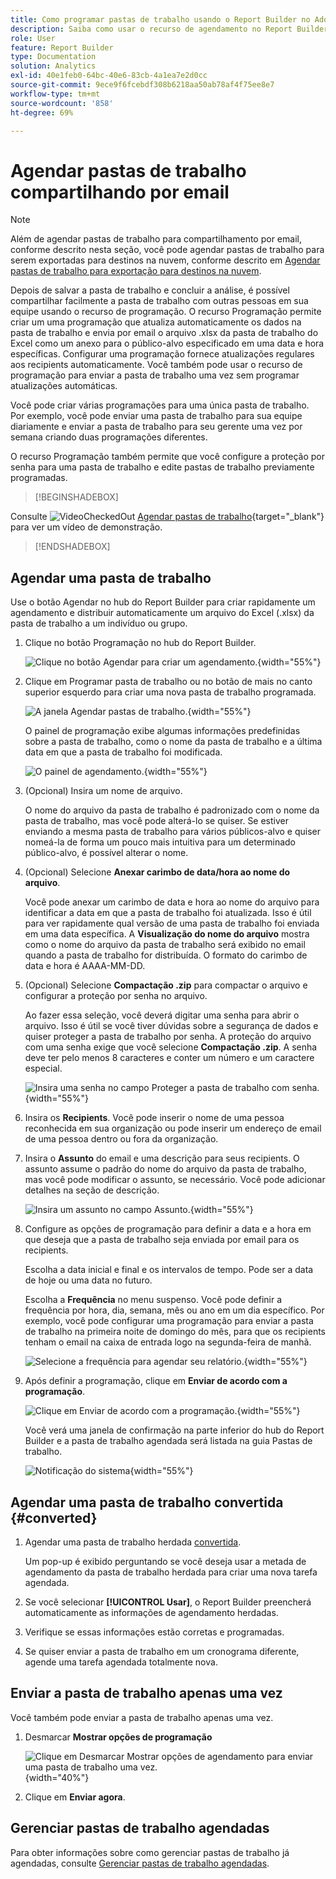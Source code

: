 ```yaml
---
title: Como programar pastas de trabalho usando o Report Builder no Adobe Analytics
description: Saiba como usar o recurso de agendamento no Report Builder
role: User
feature: Report Builder
type: Documentation
solution: Analytics
exl-id: 40e1feb0-64bc-40e6-83cb-4a1ea7e2d0cc
source-git-commit: 9ece9f6fcebdf308b6218aa50ab78af4f75ee8e7
workflow-type: tm+mt
source-wordcount: '858'
ht-degree: 69%

---
```


# Agendar pastas de trabalho compartilhando por email

>[!NOTE]
>
>Além de agendar pastas de trabalho para compartilhamento por email, conforme descrito nesta seção, você pode agendar pastas de trabalho para serem exportadas para destinos na nuvem, conforme descrito em [Agendar pastas de trabalho para exportação para destinos na nuvem](/help/analyze/report-builder/report-builder-export.md).

Depois de salvar a pasta de trabalho e concluir a análise, é possível compartilhar facilmente a pasta de trabalho com outras pessoas em sua equipe usando o recurso de programação. O recurso Programação permite criar um uma programação que atualiza automaticamente os dados na pasta de trabalho e envia por email o arquivo .xlsx da pasta de trabalho do Excel como um anexo para o público-alvo especificado em uma data e hora específicas. Configurar uma programação fornece atualizações regulares aos recipients automaticamente. Você também pode usar o recurso de programação para enviar a pasta de trabalho uma vez sem programar atualizações automáticas.

Você pode criar várias programações para uma única pasta de trabalho. Por exemplo, você pode enviar uma pasta de trabalho para sua equipe diariamente e enviar a pasta de trabalho para seu gerente uma vez por semana criando duas programações diferentes.

O recurso Programação também permite que você configure a proteção por senha para uma pasta de trabalho e edite pastas de trabalho previamente programadas.


>[!BEGINSHADEBOX]

Consulte ![VideoCheckedOut](/help/assets/icons/VideoCheckedOut.svg) [Agendar pastas de trabalho](https://video.tv.adobe.com/v/3413079?quality=12&learn=on){target="_blank"} para ver um vídeo de demonstração.

>[!ENDSHADEBOX]


## Agendar uma pasta de trabalho

Use o botão Agendar no hub do Report Builder para criar rapidamente um agendamento e distribuir automaticamente um arquivo do Excel (.xlsx) da pasta de trabalho a um indivíduo ou grupo.

1. Clique no botão Programação no hub do Report Builder.

   ![Clique no botão Agendar para criar um agendamento.](./assets/schedule-button.png){width="55%"}

1. Clique em Programar pasta de trabalho ou no botão de mais no canto superior esquerdo para criar uma nova pasta de trabalho programada.

   ![A janela Agendar pastas de trabalho.](./assets/schedule-workbook.png){width="55%"}

   O painel de programação exibe algumas informações predefinidas sobre a pasta de trabalho, como o nome da pasta de trabalho e a última data em que a pasta de trabalho foi modificada.

   ![O painel de agendamento.](./assets/schedule-pane.png){width="55%"}

1. (Opcional) Insira um nome de arquivo.

   O nome do arquivo da pasta de trabalho é padronizado com o nome da pasta de trabalho, mas você pode alterá-lo se quiser. Se estiver enviando a mesma pasta de trabalho para vários públicos-alvo e quiser nomeá-la de forma um pouco mais intuitiva para um determinado público-alvo, é possível alterar o nome.

1. (Opcional) Selecione **Anexar carimbo de data/hora ao nome do arquivo**.

   Você pode anexar um carimbo de data e hora ao nome do arquivo para identificar a data em que a pasta de trabalho foi atualizada. Isso é útil para ver rapidamente qual versão de uma pasta de trabalho foi enviada em uma data específica. A **Visualização do nome do arquivo** mostra como o nome do arquivo da pasta de trabalho será exibido no email quando a pasta de trabalho for distribuída. O formato do carimbo de data e hora é AAAA-MM-DD.

1. (Opcional) Selecione **Compactação .zip** para compactar o arquivo e configurar a proteção por senha no arquivo.

   Ao fazer essa seleção, você deverá digitar uma senha para abrir o arquivo. Isso é útil se você tiver dúvidas sobre a segurança de dados e quiser proteger a pasta de trabalho por senha. A proteção do arquivo com uma senha exige que você selecione **Compactação .zip**. A senha deve ter pelo menos 8 caracteres e conter um número e um caractere especial.

   ![Insira uma senha no campo Proteger a pasta de trabalho com senha.](./assets/zip-compression.png){width="55%"}

1. Insira os **Recipients**. Você pode inserir o nome de uma pessoa reconhecida em sua organização ou pode inserir um endereço de email de uma pessoa dentro ou fora da organização.

1. Insira o **Assunto** do email e uma descrição para seus recipients. O assunto assume o padrão do nome do arquivo da pasta de trabalho, mas você pode modificar o assunto, se necessário. Você pode adicionar detalhes na seção de descrição.

   ![Insira um assunto no campo Assunto.](./assets/recipients-subject.png){width="55%"}

1. Configure as opções de programação para definir a data e a hora em que deseja que a pasta de trabalho seja enviada por email para os recipients.

   Escolha a data inicial e final e os intervalos de tempo. Pode ser a data de hoje ou uma data no futuro.

   Escolha a **Frequência** no menu suspenso. Você pode definir a frequência por hora, dia, semana, mês ou ano em um dia específico. Por exemplo, você pode configurar uma programação para enviar a pasta de trabalho na primeira noite de domingo do mês, para que os recipients tenham o email na caixa de entrada logo na segunda-feira de manhã.

   ![Selecione a frequência para agendar seu relatório.](./assets/frequency.png){width="55%"}

1. Após definir a programação, clique em **Enviar de acordo com a programação**.

   ![Clique em Enviar de acordo com a programação.](./assets/send-on-schedule.png){width="55%"}

   Você verá uma janela de confirmação na parte inferior do hub do Report Builder e a pasta de trabalho agendada será listada na guia Pastas de trabalho.

   ![Notificação do sistema](./assets/confirmation-toast.png){width="55%"}

## Agendar uma pasta de trabalho convertida {#converted}

1. Agendar uma pasta de trabalho herdada [convertida](/help/analyze/report-builder/convert-workbooks.md).

   Um pop-up é exibido perguntando se você deseja usar a metada de agendamento da pasta de trabalho herdada para criar uma nova tarefa agendada.

1. Se você selecionar **[!UICONTROL Usar]**, o Report Builder preencherá automaticamente as informações de agendamento herdadas.

1. Verifique se essas informações estão corretas e programadas.

1. Se quiser enviar a pasta de trabalho em um cronograma diferente, agende uma tarefa agendada totalmente nova.


## Enviar a pasta de trabalho apenas uma vez

Você também pode enviar a pasta de trabalho apenas uma vez.

1. Desmarcar **Mostrar opções de programação**

   ![Clique em Desmarcar Mostrar opções de agendamento para enviar uma pasta de trabalho uma vez.](./assets/send-now.png){width="40%"}

1. Clique em **Enviar agora**.

## Gerenciar pastas de trabalho agendadas

Para obter informações sobre como gerenciar pastas de trabalho já agendadas, consulte [Gerenciar pastas de trabalho agendadas](/help/analyze/report-builder/manage-schedules-reportbuilder.md).
